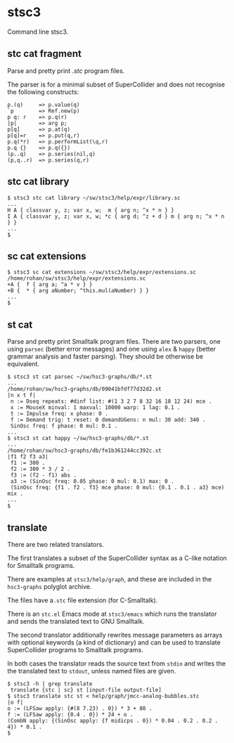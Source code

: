 # stsc3

Command line stsc3.

## stc cat fragment

Parse and pretty print _.stc_ program files.

The parser is for a minimal subset of SuperCollider
and does not recognise the following constructs:

~~~~
p.(q)     => p.value(q)
`p        => Ref.new(p)
p q: r    => p.q(r)
|p|       => arg p;
p[q]      => p.at(q)
p[q]=r    => p.put(q,r)
p.q(*r)   => p.performList(\q,r)
p.q {}    => p.q({})
(p..q)    => p.series(nil,q)
(p,q..r)  => p.series(q,r)
~~~~

## stc cat library

~~~~
$ stsc3 stc cat library ~/sw/stsc3/help/expr/library.sc
...
H A { classvar y, z; var x, w;  m { arg n; ^x * n } }
I A { classvar y, z; var x, w; *c { arg d; ^z + d } m { arg n; ^x * n } }
...
$
~~~~

## sc cat extensions

~~~~
$ stsc3 sc cat extensions ~/sw/stsc3/help/expr/extensions.sc
/home/rohan/sw/stsc3/help/expr/extensions.sc
+A {  f { arg a; ^a * v } }
+B {  * { arg aNumber; ^this.mul(aNumber) } }
...
$
~~~~

## st cat

Parse and pretty print Smalltalk program files.
There are two parsers,
one using `parsec` (better error messages)
and one using `alex` & `happy` (better grammar analysis and faster parsing).
They should be otherwise be equivalent.

~~~~
$ stsc3 st cat parsec ~/sw/hsc3-graphs/db/*.st
...
/home/rohan/sw/hsc3-graphs/db/09041bfdf77d32d2.st
|n x t f|
 n := Dseq repeats: #dinf list: #(1 3 2 7 8 32 16 18 12 24) mce .
 x := MouseX minval: 1 maxval: 10000 warp: 1 lag: 0.1 .
 t := Impulse freq: x phase: 0 .
 f := Demand trig: t reset: 0 demandUGens: n mul: 30 add: 340 .
 SinOsc freq: f phase: 0 mul: 0.1 .
...
$ stsc3 st cat happy ~/sw/hsc3-graphs/db/*.st
...
/home/rohan/sw/hsc3-graphs/db/fe1b361244cc392c.st
|f1 f2 f3 a3|
 f1 := 300 .
 f2 := 300 * 3 / 2 .
 f3 := (f2 - f1) abs .
 a3 := (SinOsc freq: 0.05 phase: 0 mul: 0.1) max: 0 .
 (SinOsc freq: {f1 . f2 . f3} mce phase: 0 mul: {0.1 . 0.1 . a3} mce) mix .
...
$
~~~~

## translate

There are two related translators.

The first translates a subset of the SuperCollider syntax as a C-like notation for Smalltalk programs.

There are examples at `stsc3/help/graph`, and these are included in the `hsc3-graphs` polyglot archive.

The files have a`.stc` file extension (for C-Smalltalk).

There is an `stc.el` Emacs mode at `stsc3/emacs` which runs the translator and sends the translated text to GNU Smalltalk.

The second translator additionally rewrites message parameters as arrays with optional keywords (a kind of dictionary)
and can be used to translate SuperCollider programs to Smalltalk programs.

In both cases the translator reads the source text from `stdin` and writes the the translated text to `stdout`, unless named files are given.

````
$ stsc3 -h | grep translate
 translate {stc | sc} st [input-file output-file]
$ stsc3 translate stc st < help/graph/jmcc-analog-bubbles.stc
|o f|
o := (LFSaw apply: {#(8 7.23) . 0}) * 3 + 80 .
f := (LFSaw apply: {0.4 . 0}) * 24 + o .
(CombN apply: {(SinOsc apply: {f midicps . 0}) * 0.04 . 0.2 . 0.2 . 4}) * 0.1 .
$
````
